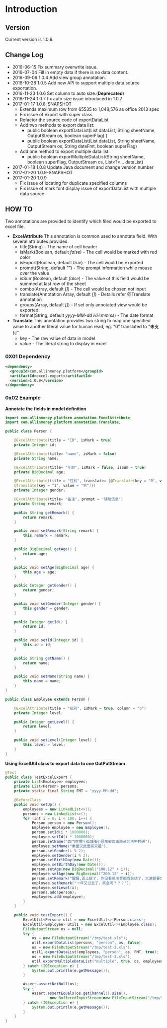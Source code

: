 # Introduction

## Version

Current version is 1.0.9.

## Change Log
* 2016-06-15 Fix summary overwrite issue.
* 2016-07-04 Fill in empty data if there is no data content.
* 2016-09-06 1.0.4 Add view group annotation.
* 2016-10-28 1.0.5 Add new API to support multiple data source exportation.
* 2016-11-23 1.0.6 Set column to auto size.(**Deprecated**)
* 2016-11-24 1.0.7 fix auto size issue introduced in 1.0.7
* 2017-01-17 1.0.8-SNAPSHOT
  * Extends maximum row from 65535 to 1,048,576 as office 2013 spec
  * Fix issue of export with super class
  * Refactor the source code of exportDataList
  * Add two methods to export data list:
    * public boolean exportDataList(List<T> dataList, String sheetName, OutputStream os, boolean superFlag) {
    * public boolean exportDataList(List<T> dataList, String sheetName, OutputStream os, String dateFmt, boolean superFlag)
  * Add one method to export multiple data list:
    * public boolean exportMultipleDataList(String sheetName, boolean superFlag, OutputStream os, List<?>... dataList)
* 2017-01-18 1.0.8 Update Java document and change version number
* 2017-01-20 1.0.9-SNAPSHOT
* 2017-01-20 1.0.9
  * Fix issue of locating for duplicate specified columns
  * Fix issue of mark font display issue of exportDataList with multiple data source

## HOW TO
Two annotations are provided to identify which filed would be exported to excel
file.

* **ExcelAttribute**
  This annotation is common used to annotate field. With several attributes provided.
  + title(String) - The name of cell header
  + isMark(Boolean, default *false*) - The cell would be marked with red color
  + isExport(Boolean, default *true*) - The cell would be exported
  + prompt(String, default *""*) - The prompt information while mouse over the value
  + isSum(Boolean, default *false*) - The value of this field would be summed at last row of the sheet
  + combo(Array, default *[]*) - The cell would be chosen not input
  + translate(Annotation Array, default *[]*) - Details refer @Translate annotation
  + groups(Array, default *[]*) - If set only annotated view would be exported
  + format(String, default *yyyy-MM-dd HH:mm:ss*) - The date format
* **Translate**
  This annotation provides two string to map one specified value to another literal
  value for human read, eg. "0" translated to "未支付".
  + key - The raw value of data in model
  + value - The literal string to display in excel

### 0X01 Dependency

``` xml
<dependency>
  <groupId>com.allinmoney.platform</groupId>
  <artifactId>excel-export</artifactId>
  <version>1.0.9</version>
</dependency>
```

### 0x02 Example

**Annotate the fields in model definition**

``` java
import com.allinmoney.platform.annotation.ExcelAttribute;
import com.allinmoney.platform.annotation.Translate;

public class Person {

    @ExcelAttribute(title = "ID", isMark = true)
    private Integer id;

    @ExcelAttribute(title= "name", isMark = false)
    private String name;

    @ExcelAttribute(title= "年龄", isMark = false, isSum = true)
    private BigDecimal age;

    @ExcelAttribute(title = "性别", translate= {@Translate(key = "0", value = "女"),
    @Translate(key = "1", value = "男")})
    private Integer gender;

    @ExcelAttribute(title= "备注", prompt = "辅助信息")
    private String remark;

    public String getRemark() {
        return remark;
    }

    public void setRemark(String remark) {
        this.remark = remark;
    }

    public BigDecimal getAge() {
        return age;
    }

    public void setAge(BigDecimal age) {
        this.age = age;
    }

    public Integer getGender() {
        return gender;
    }

    public void setGender(Integer gender) {
        this.gender = gender;
    }

    public Integer getId() {
        return id;
    }

    public void setId(Integer id) {
        this.id = id;
    }

    public String getName() {
        return name;
    }

    public void setName(String name) {
        this.name = name;
    }
}

public class Employee extends Person {

    @ExcelAttribute(title = "级别", isMark = true, column = "b")
    private Integer level;

    public Integer getLevel() {
        return level;
    }

    public void setLevel(Integer level) {
        this.level = level;
    }
}
```

**Using ExcelUtil class to export data to one OutPutStream**
``` java
@Test
public class TestExcelExport {
    private List<Employee> employees;
    private List<Person> persons;
    private static final String FMT = "yyyy-MM-dd";

    @BeforeClass
    public void setUp() {
        employees = new LinkedList<>();
        persons = new LinkedList<>();
        for (int i = 0; i < 100; i++) {
            Person person = new Person();
            Employee employee = new Employee();
            person.setId(i * 1000000);
            employee.setId(i * 1000000);
            person.setName("西门吹雪叶孤城陆小凤东邪西毒南帝北丐中神通");
            employee.setName("秦皇汉武唐宗宋祖");
            person.setGender(i % 2);
            employee.setGender(i % 2);
            person.setBirthDay(new Date());
            employee.setBirthDay(new Date());
            person.setAge(new BigDecimal("100.12" + i));
            employee.setAge(new BigDecimal("200.12" + i));
            person.setRemark("醒醒,该上班了. 你没看见川普都当总统了，大清朝要亡了吗？");
            employee.setRemark("一年又过去了，奖金呢？？？");
            employee.setLevel(i);
            persons.add(person);
            employees.add(employee);
        }
    }

    public void testExport() {
        ExcelUtil<Person> util = new ExcelUtil<>(Person.class);
        ExcelUtil<Employee> util1 = new ExcelUtil<>(Employee.class);
        FileOutputStream os = null;
        try {
            os = new FileOutputStream("/tmp/test.xls");
            util.exportDataList(persons, "person", os, false);
            os = new FileOutputStream("/tmp/test-2.xls");
            util1.exportDataList(employees, "person", os, FMT, true);
            os = new FileOutputStream("/tmp/test-3.xls");
            util.exportMultipleDataList("multiple", true, os, employees, persons);
        } catch (IOException e) {
            System.out.println(e.getMessage());
        }

        Assert.assertNotNull(os);
        try {
            Assert.assertEquals(os.getChannel().size(),
                    new BufferedInputStream(new FileInputStream("/tmp/test.xls")).available());
        } catch (IOException e) {
            System.out.println(e.getMessage());
        }
    }
}
```
